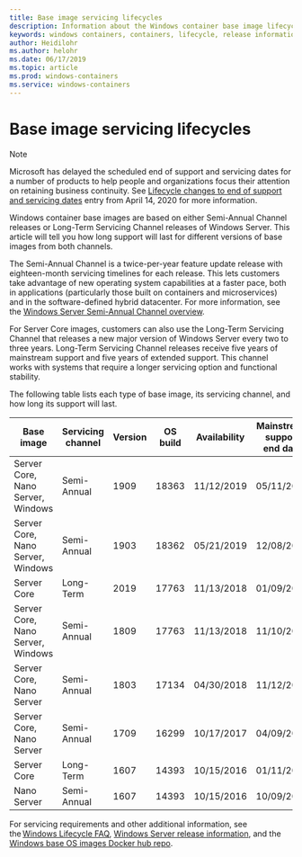 ```yaml
---
title: Base image servicing lifecycles
description: Information about the Windows container base image lifecycle.
keywords: windows containers, containers, lifecycle, release information, base image, container base image
author: Heidilohr
ms.author: helohr
ms.date: 06/17/2019
ms.topic: article
ms.prod: windows-containers
ms.service: windows-containers
---
```

# Base image servicing lifecycles

> [!Note]  
> Microsoft has delayed the scheduled end of support and servicing dates for a number of products to help people and organizations focus their attention on retaining business continuity. See [Lifecycle changes to end of support and servicing dates](https://support.microsoft.com/en-us/help/4557164/lifecycle-changes-to-end-of-support-and-servicing-dates) entry from April 14, 2020 for more information.

Windows container base images are based on either Semi-Annual Channel releases or Long-Term Servicing Channel releases of Windows Server. This article will tell you how long support will last for different versions of base images from both channels.

The Semi-Annual Channel is a twice-per-year feature update release with eighteen-month servicing timelines for each release. This lets customers take advantage of new operating system capabilities at a faster pace, both in applications (particularly those built on containers and microservices) and in the software-defined hybrid datacenter. For more information, see the [Windows Server Semi-Annual Channel overview](https://docs.microsoft.com/windows-server/get-started/semi-annual-channel-overview).

For Server Core images, customers can also use the Long-Term Servicing Channel that releases a new major version of Windows Server every two to three years. Long-Term Servicing Channel releases receive five years of mainstream support and five years of extended support. This channel works with systems that require a longer servicing option and functional stability.

The following table lists each type of base image, its servicing channel, and how long its support will last.

|Base image                       |Servicing channel|Version|OS build|Availability|Mainstream support end date|Extended support date|
|---------------------------------|-----------------|-------|--------|------------|---------------------------|---------------------|
|Server Core, Nano Server, Windows|Semi-Annual      |1909   |18363   |11/12/2019  |05/11/2021                 |N/A                  |
|Server Core, Nano Server, Windows|Semi-Annual      |1903   |18362   |05/21/2019  |12/08/2020                 |N/A                  |
|Server Core                      |Long-Term        |2019   |17763   |11/13/2018  |01/09/2024                 |01/09/2029           |
|Server Core, Nano Server, Windows|Semi-Annual      |1809   |17763   |11/13/2018  |11/10/2020                 |N/A                  |
|Server Core, Nano Server         |Semi-Annual      |1803   |17134   |04/30/2018  |11/12/2019                 |N/A                  |
|Server Core, Nano Server         |Semi-Annual      |1709   |16299   |10/17/2017  |04/09/2019                 |N/A                  |
|Server Core                      |Long-Term        |1607   |14393   |10/15/2016  |01/11/2022                 |01/11/2027           |
|Nano Server                      |Semi-Annual      |1607   |14393   |10/15/2016  |10/09/2018                 |N/A                  |

For servicing requirements and other additional information, see the [Windows Lifecycle FAQ](https://support.microsoft.com/help/18581/lifecycle-faq-windows-products), [Windows Server release information](https://docs.microsoft.com/windows-server/get-started/windows-server-release-info), and the [Windows base OS images Docker hub repo](https://hub.docker.com/_/microsoft-windows-base-os-images).
